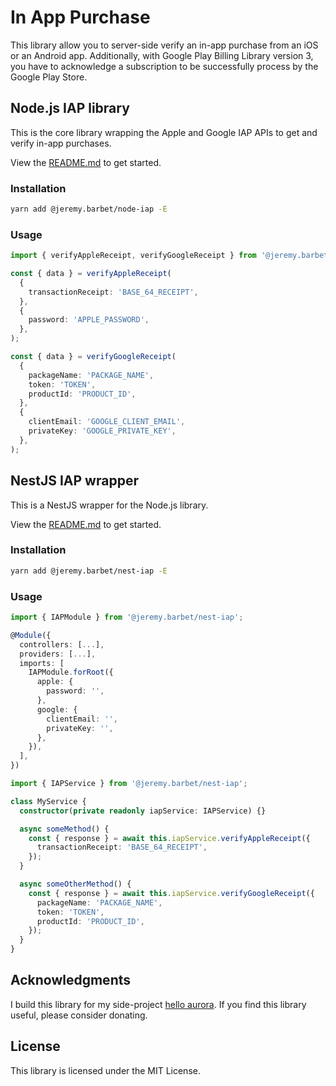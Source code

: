 # In App Purchase

This library allow you to server-side verify an in-app purchase from an iOS or an Android app. Additionally, with Google Play Billing Library version 3, you have to acknowledge a subscription to be successfully process by the Google Play Store.

## Node.js IAP library

This is the core library wrapping the Apple and Google IAP APIs to get and verify in-app purchases.

View the [README.md](./packages/node-iap/README.md) to get started.

### Installation

```bash
yarn add @jeremy.barbet/node-iap -E
```

### Usage

```ts
import { verifyAppleReceipt, verifyGoogleReceipt } from '@jeremy.barbet/node-iap';

const { data } = verifyAppleReceipt(
  {
    transactionReceipt: 'BASE_64_RECEIPT',
  },
  {
    password: 'APPLE_PASSWORD',
  },
);

const { data } = verifyGoogleReceipt(
  {
    packageName: 'PACKAGE_NAME',
    token: 'TOKEN',
    productId: 'PRODUCT_ID',
  },
  {
    clientEmail: 'GOOGLE_CLIENT_EMAIL',
    privateKey: 'GOOGLE_PRIVATE_KEY',
  },
);
```

## NestJS IAP wrapper

This is a NestJS wrapper for the Node.js library.

View the [README.md](./packages/nest-iap/README.md) to get started.

### Installation

```bash
yarn add @jeremy.barbet/nest-iap -E
```

### Usage

```ts
import { IAPModule } from '@jeremy.barbet/nest-iap';

@Module({
  controllers: [...],
  providers: [...],
  imports: [
    IAPModule.forRoot({
      apple: {
        password: '',
      },
      google: {
        clientEmail: '',
        privateKey: '',
      },
    }),
  ],
})
```

```ts
import { IAPService } from '@jeremy.barbet/nest-iap';

class MyService {
  constructor(private readonly iapService: IAPService) {}

  async someMethod() {
    const { response } = await this.iapService.verifyAppleReceipt({
      transactionReceipt: 'BASE_64_RECEIPT',
    });
  }

  async someOtherMethod() {
    const { response } = await this.iapService.verifyGoogleReceipt({
      packageName: 'PACKAGE_NAME',
      token: 'TOKEN',
      productId: 'PRODUCT_ID',
    });
  }
}
```

## Acknowledgments

I build this library for my side-project [hello aurora](https://github.com/hello-aurora). If you find this library useful, please consider donating.

## License

This library is licensed under the MIT License.

